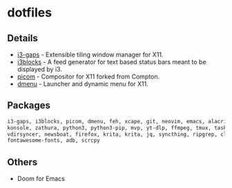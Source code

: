 # dotfiles
## Details
- [i3-gaps](https://github.com/Airblader/i3) - Extensible tiling window manager for X11.
- [i3blocks](https://github.com/vivien/i3blocks) - A feed generator for text based status bars meant to be displayed by i3. 
- [picom](https://github.com/yshui/picom) - Compositor for X11 forked from Compton.
- [dmenu](https://github.com/operadicmaniac/dmenu) - Launcher and dynamic menu for X11.
## Packages 
```sh
i3-gaps, i3blocks, picom, dmenu, feh, xcape, git, neovim, emacs, alacritty, 
konsole, zathura, python3, python3-pip, mvp, yt-dlp, ffmpeg, tmux, task, khal, 
vdirsyncer, newsboat, firefox, krita, krita, jq, syncthing, ripgrep, clifm, 
fontawesome-fonts, adb, scrcpy
```

## Others
- Doom for Emacs

<!--remove kde desktop
remove kamoso kf5-kactivities dragon kasumi elisa-player kolourpaint konversation ark kmines kruler  kpat krdc krfb kmahjongg kcolorchooser kf5-kwallet yelp antiword thai-* nano mariadb gnome-*
enable rpmfusion free
sudo dnf install \
  https://download1.rpmfusion.org/free/fedora/rpmfusion-free-release-$(rpm -E %fedora).noarch.rpm
/etc/dnf/protecte.d/ > remove plasma.desktop
-->

